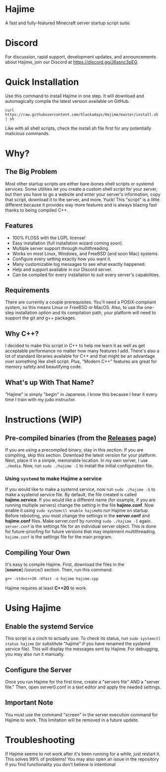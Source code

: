 # Hajime
A fast and fully-featured Minecraft server startup script suite.

# Discord
For discussion, rapid support, development updates, and announcements about Hajime, join our Discord at https://discord.gg/J6asnc3pEG.

# Quick Installation
Use this command to install Hajime in one step. It will download and automagically compile the latest version available on GitHub.
```
curl https://raw.githubusercontent.com/Slackadays/Hajime/master/install.sh | sh
```
Like with all shell scripts, check the install.sh file first for any potentially malicious commands.

# Why?

## The Big Problem
Most other startup scripts are either bare-bones shell scripts or systemd services. Some utilities let you create a custom shell script for your server, but then you have to go a website and enter your server's information, copy that script, download it to the server, and more. Yuck! This "script" is a little different because it provides way more features and is always blazing fast thanks to being compiled C++.

## Features
- 100% FLOSS with the LGPL license!
- Easy installation (full installation wizard coming soon).
- Multiple server support through multithreading.
- Works on most Linux, Windows, and FreeBSD (and soon Mac) systems.
- Configure every setting exactly how you want it.
- Many customizable log messages to see what exactly happened.
- Help and support available in our Discord server.
- Can be compiled for every installation to suit every server's capabilities.

## Requirements
There are currently a couple prerequisites. You'll need a POSIX-compliant system, so this means Linux or FreeBSD or MacOS. Also, to use the one-step installation option and its compilation path, your platform will need to support the git and g++ packages.

## Why C++?
I decided to make this script in C++ to help me learn it as well as get acceptable performance no matter how many features I add. 
There's also a lot of standard libraries available for C++ and that might be an advantage over something like shell script. Plus, "Modern C++" features are great for memory safety and beautifying code.

## What's up With That Name?
"Hajime" is simply "begin" in Japanese. I know this because I hear it every time I train with my judo instructor.

# Instructions (WIP)

## Pre-compiled binaries (from the [Releases](https://github.com/Slackadays/Hajime/releases) page)
If you are using a precompiled binary, stay in this section. If you are compiling, skip this section. Download the latest version for your platform. Next, place it in a simple, memorable location. In my own server, I use `./media`. 
Now, run `sudo ./hajime -I` to install the initial configuration file. 

### Using `systemd` to make Hajime a service 

If you would like to make a systemd service, now run `sudo ./hajime -S`
to make a systemd service file. By default, the file created is called **hajime.service**. If you would like a different name (for example, if you are running multiple servers) change the setting in the file **hajime.conf**. Now enable it using `sudo systemctl enable hajime`to run Hajime on startup. Before rebooting, you must change the settings in the **server.conf** and **hajime.conf** files. Make server.conf by running `sudo ./hajime -I` again. `server.conf` is the settings file for an individual server object. This is done for future-proofing for future versions that may implement multithreading. `hajime.conf` is the settings file for the main program.

## Compiling Your Own
It's easy to compile Hajime. First, download the files in the [**source**]./source/) section. Then, run this command:
```
g++ -std=c++20 -Ofast -o hajime hajime.cpp
```
Hajime requires at least **C++20** to work.
   
# Using Hajime

## Enable the systemd Service 
This script is a cinch to actually use. To check its status, run `sudo systemctl status hajime` (or substitute "hajime" if you have renamed the systemd service file). This will display the messages sent by Hajime. For debugging, you may also run it manually.

## Configure the Server
Once you run Hajime for the first time, create a "servers file" AND a "server file." Then, open server0.conf in a text editor and apply the needed settings.

## Important Note
You must use the command "screen" in the server execution command for Hajime to work. This limitation will be removed in a future update.

# Troubleshooting
If Hajime seems to not work after it's been running for a while, just restart it. This solves 99% of problems!
You may also open an issue in the repository if you find functionality you don't believe is intentional
